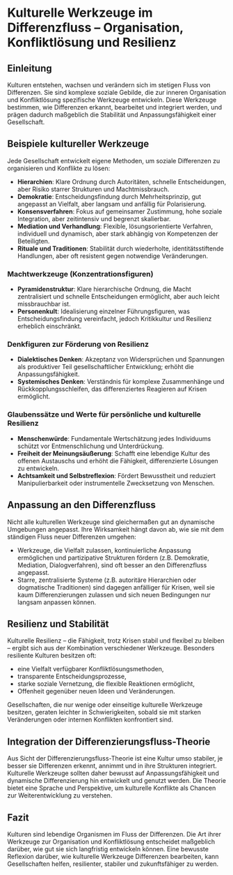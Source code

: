 # Kulturelle Werkzeuge im Differenzfluss – Organisation, Konfliktlösung und Resilienz

## Einleitung

Kulturen entstehen, wachsen und verändern sich im stetigen Fluss von Differenzen. Sie sind komplexe soziale Gebilde, die zur inneren Organisation und Konfliktlösung spezifische Werkzeuge entwickeln. Diese Werkzeuge bestimmen, wie Differenzen erkannt, bearbeitet und integriert werden, und prägen dadurch maßgeblich die Stabilität und Anpassungsfähigkeit einer Gesellschaft.

## Beispiele kultureller Werkzeuge

Jede Gesellschaft entwickelt eigene Methoden, um soziale Differenzen zu organisieren und Konflikte zu lösen:

- **Hierarchien**: Klare Ordnung durch Autoritäten, schnelle Entscheidungen, aber Risiko starrer Strukturen und Machtmissbrauch.
- **Demokratie**: Entscheidungsfindung durch Mehrheitsprinzip, gut angepasst an Vielfalt, aber langsam und anfällig für Polarisierung.
- **Konsensverfahren**: Fokus auf gemeinsamer Zustimmung, hohe soziale Integration, aber zeitintensiv und begrenzt skalierbar.
- **Mediation und Verhandlung**: Flexible, lösungsorientierte Verfahren, individuell und dynamisch, aber stark abhängig von Kompetenzen der Beteiligten.
- **Rituale und Traditionen**: Stabilität durch wiederholte, identitätsstiftende Handlungen, aber oft resistent gegen notwendige Veränderungen.

### Machtwerkzeuge (Konzentrationsfiguren)

- **Pyramidenstruktur**: Klare hierarchische Ordnung, die Macht zentralisiert und schnelle Entscheidungen ermöglicht, aber auch leicht missbrauchbar ist.
- **Personenkult**: Idealisierung einzelner Führungsfiguren, was Entscheidungsfindung vereinfacht, jedoch Kritikkultur und Resilienz erheblich einschränkt.

### Denkfiguren zur Förderung von Resilienz

- **Dialektisches Denken**: Akzeptanz von Widersprüchen und Spannungen als produktiver Teil gesellschaftlicher Entwicklung; erhöht die Anpassungsfähigkeit.
- **Systemisches Denken**: Verständnis für komplexe Zusammenhänge und Rückkopplungsschleifen, das differenziertes Reagieren auf Krisen ermöglicht.

### Glaubenssätze und Werte für persönliche und kulturelle Resilienz

- **Menschenwürde**: Fundamentale Wertschätzung jedes Individuums schützt vor Entmenschlichung und Unterdrückung.
- **Freiheit der Meinungsäußerung**: Schafft eine lebendige Kultur des offenen Austauschs und erhöht die Fähigkeit, differenzierte Lösungen zu entwickeln.
- **Achtsamkeit und Selbstreflexion**: Fördert Bewusstheit und reduziert Manipulierbarkeit oder instrumentelle Zwecksetzung von Menschen.

## Anpassung an den Differenzfluss

Nicht alle kulturellen Werkzeuge sind gleichermaßen gut an dynamische Umgebungen angepasst. Ihre Wirksamkeit hängt davon ab, wie sie mit dem ständigen Fluss neuer Differenzen umgehen:

- Werkzeuge, die Vielfalt zulassen, kontinuierliche Anpassung ermöglichen und partizipative Strukturen fördern (z.B. Demokratie, Mediation, Dialogverfahren), sind oft besser an den Differenzfluss angepasst.
- Starre, zentralisierte Systeme (z.B. autoritäre Hierarchien oder dogmatische Traditionen) sind dagegen anfälliger für Krisen, weil sie kaum Differenzierungen zulassen und sich neuen Bedingungen nur langsam anpassen können.

## Resilienz und Stabilität

Kulturelle Resilienz – die Fähigkeit, trotz Krisen stabil und flexibel zu bleiben – ergibt sich aus der Kombination verschiedener Werkzeuge. Besonders resiliente Kulturen besitzen oft:

- eine Vielfalt verfügbarer Konfliktlösungsmethoden,
- transparente Entscheidungsprozesse,
- starke soziale Vernetzung, die flexible Reaktionen ermöglicht,
- Offenheit gegenüber neuen Ideen und Veränderungen.

Gesellschaften, die nur wenige oder einseitige kulturelle Werkzeuge besitzen, geraten leichter in Schwierigkeiten, sobald sie mit starken Veränderungen oder internen Konflikten konfrontiert sind.

## Integration der Differenzierungsfluss-Theorie

Aus Sicht der Differenzierungsfluss-Theorie ist eine Kultur umso stabiler, je besser sie Differenzen erkennt, annimmt und in ihre Strukturen integriert. Kulturelle Werkzeuge sollten daher bewusst auf Anpassungsfähigkeit und dynamische Differenzierung hin entwickelt und genutzt werden. Die Theorie bietet eine Sprache und Perspektive, um kulturelle Konflikte als Chancen zur Weiterentwicklung zu verstehen.

## Fazit

Kulturen sind lebendige Organismen im Fluss der Differenzen. Die Art ihrer Werkzeuge zur Organisation und Konfliktlösung entscheidet maßgeblich darüber, wie gut sie sich langfristig entwickeln können. Eine bewusste Reflexion darüber, wie kulturelle Werkzeuge Differenzen bearbeiten, kann Gesellschaften helfen, resilienter, stabiler und zukunftsfähiger zu werden.

